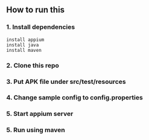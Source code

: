 ## How to run this

### 1. Install dependencies
```
install appium
install java
install maven
```
### 2. Clone this repo
### 3. Put APK file under src/test/resources
### 4. Change sample config to config.properties
### 5. Start appium server
### 5. Run using maven